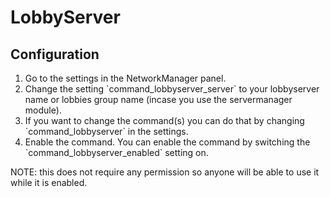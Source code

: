 # LobbyServer

## Configuration

1. Go to the settings in the NetworkManager panel.
2. Change the setting \`command\_lobbyserver\_server\` to your lobbyserver name or lobbies group name \(incase you use the servermanager module\).
3. If you want to change the command\(s\) you can do that by changing \`command\_lobbyserver\` in the settings.
4. Enable the command. You can enable the command by switching the \`command\_lobbyserver\_enabled\` setting on.

NOTE: this does not require any permission so anyone will be able to use it while it is enabled.

